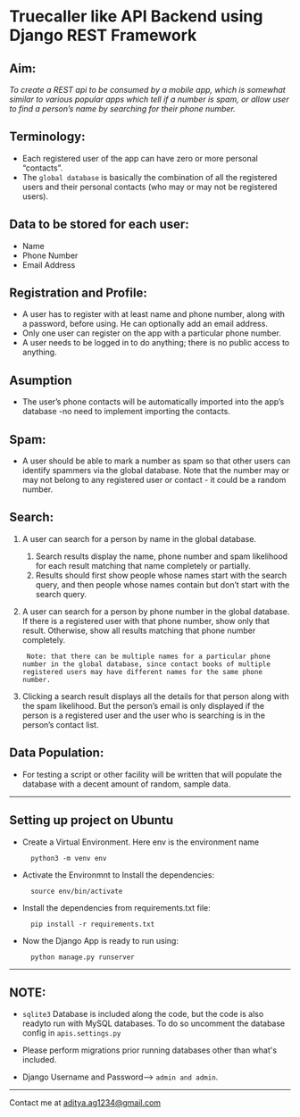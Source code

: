 # Truecaller like API Backend using Django REST Framework 

## Aim:
*To create a REST api to be consumed by a mobile app, which is somewhat similar to various popular apps which tell if a number is spam, or allow user to find a person’s name by searching for their phone number.*


## Terminology:
- Each registered user of the app can have zero or more personal “contacts”.
- The `global database` is basically the combination of all the registered users and their personal contacts (who may or may not be registered users).


## Data to be stored for each user:
- Name
- Phone Number
- Email Address


## Registration and Profile:
- A user has to register with at least name and phone number, along with a password, before using. He can optionally add an email address.
- Only one user can register on the app with a particular phone number.
- A user needs to be logged in to do anything; there is no public access to anything.

## Asumption
- The user’s phone contacts will be automatically imported into the app’s database -no need to implement importing the contacts.


## Spam:
- A user should be able to mark a number as spam so that other users can identify spammers via the global database. Note that the number may or may not belong to any registered user or contact - it could be a random number.


## Search:
1. A user can search for a person by name in the global database. 
   1. Search results display the name, phone number and spam likelihood for each result matching that name completely or partially. 
   2. Results should first show people whose names start with the search query, and then people whose names contain but don’t start with the search query.
2. A user can search for a person by phone number in the global database. If there is a registered user with that phone number, show only that result. Otherwise, show all results matching that phone number completely.
  
        Note: that there can be multiple names for a particular phone number in the global database, since contact books of multiple registered users may have different names for the same phone number.
3. Clicking a search result displays all the details for that person along with the spam likelihood. But the person’s email is only displayed if the person is a registered user and the user who is searching is in the person’s contact list.


## Data Population:
- For testing a script or other facility will be written that will populate the database with a decent amount of random, sample data.


<hr>


## Setting up project on Ubuntu

- Create a Virtual Environment. Here env is the environment name

        python3 -m venv env

- Activate the Environmnt to Install the dependencies:

        source env/bin/activate

- Install the dependencies from requirements.txt file:

        pip install -r requirements.txt

- Now the Django App is ready to run using:

        python manage.py runserver

<hr>

## NOTE:

* ```sqlite3``` Database is included along the code, but the code is also readyto run with MySQL databases. To do so uncomment the database config in ```apis.settings.py```

* Please perform migrations prior running databases other than what's included.

* Django Username and Password--> ```admin and admin```. 

<hr>

Contact me at  [aditya.ag1234@gmail.com](mailto:aditya.ag1234@gmail.com)